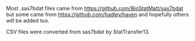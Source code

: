 Most .sas7bdat files came from https://github.com/BioStatMatt/sas7bdat but some came from https://github.com/hadley/haven and hopefully others will be added too.

CSV files were converted from sas7bdat by StatTransfer13.
